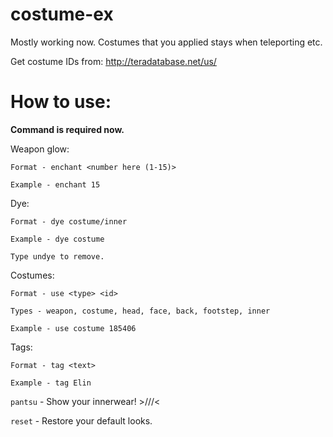 # costume-ex
Mostly working now. Costumes that you applied stays when teleporting etc.

Get costume IDs from: http://teradatabase.net/us/

# How to use:
**Command is required now.**

Weapon glow: 
```
Format - enchant <number here (1-15)>

Example - enchant 15
```
Dye: 
```
Format - dye costume/inner

Example - dye costume

Type undye to remove.
```
Costumes: 
```
Format - use <type> <id>

Types - weapon, costume, head, face, back, footstep, inner

Example - use costume 185406
```
Tags:
```
Format - tag <text>

Example - tag Elin
```

``pantsu`` - Show your innerwear! >///<

``reset`` - Restore your default looks.
